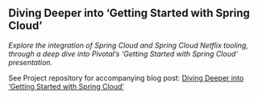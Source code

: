 ## Diving Deeper into ‘Getting Started with Spring Cloud’
_Explore the integration of Spring Cloud and Spring Cloud Netflix tooling, through a deep dive into Pivotal’s ‘Getting Started with Spring Cloud’ presentation._

See
Project repository for accompanying blog post: [Diving Deeper into ‘Getting Started with Spring Cloud’](http://wp.me/p1RD28-1N1)   
